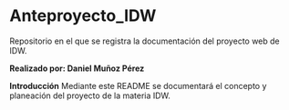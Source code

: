 # Anteproyecto_IDW
Repositorio en el que se registra la documentación del proyecto web de IDW.

**Realizado por: Daniel Muñoz Pérez**


**Introducción**
Mediante este README se documentará el concepto y planeación del proyecto de la materia IDW. 
